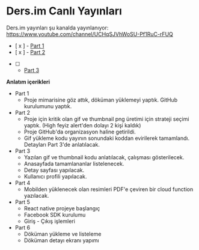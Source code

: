 # Ders.im Canlı Yayınları

Ders.im yayınları şu kanalda yayınlanıyor: https://www.youtube.com/channel/UCHqSJVhWoSU-Pf1RuC-rFUQ

- [ x ] - [Part 1](https://www.youtube.com/watch?v=GGz058OnCsQ)
- [ x ] - [Part 2](https://www.youtube.com/watch?v=4ggvTn_rDlg)
- [  ] - [Part 3](#)


**Anlatım içerikleri**

- Part 1
  * Proje mimarisine göz attık, döküman yüklemeyi yaptık. GitHub kurulumunu yaptık.
- Part 2
  * Proje için kritik olan gif ve thumbnail png üretimi için strateji seçimi yaptık. (High feyiz alert'den dolayı 2 kişi kaldık)
  * Proje GitHub'da organizasyon haline getirildi.
  * Gif yükleme kodu yayının sonundaki koddan evirilerek tamamlandı. Detayları Part 3'de anlatılacak.
- Part 3
  * Yazılan gif ve thumbnail kodu anlatılacak, çalışması gösterilecek.
  * Anasayfada tamamlananlar listelenecek.
  * Detay sayfası yapılacak.
  * Kullanıcı profili yapılacak.
- Part 4
  * Mobilden yüklenecek olan resimleri PDF'e çeviren bir cloud function yazılacak.
- Part 5
  * React native projeye başlangıç
  * Facebook SDK kurulumu
  * Giriş - Çıkış işlemleri
- Part 6
  * Döküman yükleme ve listeleme
  * Döküman detayı ekranı yapımı
